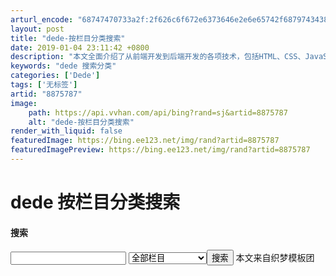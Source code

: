 ```yaml
---
arturl_encode: "68747470733a2f:2f626c6f672e6373646e2e6e65742f68797434383037393238:372f61727469636c652f64657461696c732f38383735373837"
layout: post
title: "dede-按栏目分类搜索"
date: 2019-01-04 23:11:42 +0800
description: "本文全面介绍了从前端开发到后端开发的各项技术，包括HTML、CSS、JavaScript等前端核心技"
keywords: "dede 搜索分类"
categories: ['Dede']
tags: ['无标签']
artid: "8875787"
image:
    path: https://api.vvhan.com/api/bing?rand=sj&artid=8875787
    alt: "dede-按栏目分类搜索"
render_with_liquid: false
featuredImage: https://bing.ee123.net/img/rand?artid=8875787
featuredImagePreview: https://bing.ee123.net/img/rand?artid=8875787
---
```


# dede 按栏目分类搜索

<form action="{dede:field name='phpurl'/}/search.php" name="formsearch">

<div class="form">

<h4>搜索</h4>

<input type="hidden" name="kwtype" value="0" />

<input type="hidden" name="searchtype" value="titlekeyword" />

<input name="keyword" type="text" class="search-keyword" id="search-keyword" />

<select name="typeid" class="search-option" id="typeid">

<option value='0' selected='1'>全部栏目</option>

{dede:channelartlist typeid='top' }

{dede:type} <option value='[field:id/]'>[field:typename/]</option>{/dede:type}

{dede:channel type='son' noself='yes'}

<option value='[field:id/]'>-[field:typename/]</option>

{/dede:channel}

{/dede:channelartlist}

</select><button type="submit" class="search-submit">搜索</button>
本文来自织梦模板团

</div>

</form>